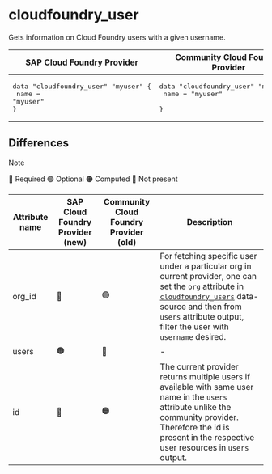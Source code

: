 # cloudfoundry_user

Gets information on Cloud Foundry users with a given username.

|  SAP Cloud Foundry Provider | Community Cloud Foundry Provider  |
| -- | -- |
| <pre>data "cloudfoundry_user" "myuser" {</br>  name = "myuser"</br>}</br></pre>|<pre>data "cloudfoundry_user" "myuser" {</br>    name = "myuser"    </br>}</br></pre> |  

## Differences

> [!NOTE]  
> 🔵 Required  🟢 Optional 🟠 Computed  🔴 Not present

| Attribute name | SAP Cloud Foundry Provider (new)|  Community Cloud Foundry Provider (old) | Description |
| --- | --- | --- | --- |
| org_id | 🔴 | 🟢 | For fetching specific user under a particular org in current provider, one can set the `org` attribute in [`cloudfoundry_users`](/docs/data-sources/users.md) data-source and then from `users` attribute output, filter the user with `username` desired. |
| users | 🟠 | 🔴 | - |
| id | 🔴 | 🟠 |  The current provider returns multiple users if available with same user name in the `users` attribute unlike the community provider. Therefore the id is present in the respective user resources in `users` output. |
